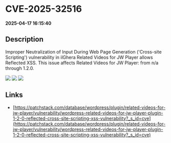 # CVE-2025-32516

**2025-04-17 16:15:40**

## Description
Improper Neutralization of Input During Web Page Generation ('Cross-site Scripting') vulnerability in ilGhera Related Videos for JW Player allows Reflected XSS. This issue affects Related Videos for JW Player: from n/a through 1.2.0.

![](https://img.shields.io/static/v1?label=Score&message=7.1&color=red)
![](https://img.shields.io/static/v1?label=Severity&message=HIGH&color=red)
![](https://img.shields.io/static/v1?label=CWE&message=XSS&color=green)

## Links
- [https://patchstack.com/database/wordpress/plugin/related-videos-for-jw-player/vulnerability/wordpress-related-videos-for-jw-player-plugin-1-2-0-reflected-cross-site-scripting-xss-vulnerability?_s_id=cve](https://patchstack.com/database/wordpress/plugin/related-videos-for-jw-player/vulnerability/wordpress-related-videos-for-jw-player-plugin-1-2-0-reflected-cross-site-scripting-xss-vulnerability?_s_id=cve)
